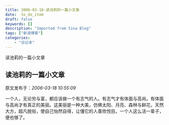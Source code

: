 ```yaml
---
title: 2006-03-18-读池莉的一篇小文章
date:  to_do_item
draft: false
keywords: []
description: "Imported from Sina Blog"
tags: ["新浪博客"]
categories: 
    - "日记本"
---
```

读池莉的一篇小文章
## 读池莉的一篇小文章

 原文发布于：*2006-03-18 10:55:09*

 
一个人，无论穷与富，都应该做一个有志气的人。有志气才有体面与高尚。有体面与高尚才有真正的美丽。这美丽是一种大美，仿佛太阳、月亮、森林与鲜花，天然大方，超凡脱俗，使自己怡然自得，让懂它的人善欣悦目。一个人这么活一辈子，便也够了。


